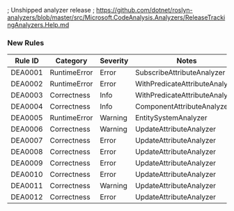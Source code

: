 ﻿; Unshipped analyzer release
; https://github.com/dotnet/roslyn-analyzers/blob/master/src/Microsoft.CodeAnalysis.Analyzers/ReleaseTrackingAnalyzers.Help.md

### New Rules
Rule ID | Category | Severity | Notes
--------|----------|----------|-------
DEA0001 | RuntimeError | Error | SubscribeAttributeAnalyzer
DEA0002 | RuntimeError | Error | WithPredicateAttributeAnalyzer
DEA0003 | Correctness | Info | WithPredicateAttributeAnalyzer
DEA0004 | Correctness | Info | ComponentAttributeAnalyzer
DEA0005 | RuntimeError | Warning | EntitySystemAnalyzer
DEA0006 | Correctness | Warning | UpdateAttributeAnalyzer
DEA0007 | Correctness | Error | UpdateAttributeAnalyzer
DEA0008 | Correctness | Error | UpdateAttributeAnalyzer
DEA0009 | Correctness | Error | UpdateAttributeAnalyzer
DEA0010 | Correctness | Error | UpdateAttributeAnalyzer
DEA0011 | Correctness | Warning | UpdateAttributeAnalyzer
DEA0012 | Correctness | Error | UpdateAttributeAnalyzer